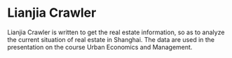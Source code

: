 # Lianjia Crawler
Lianjia Crawler is written to get the real estate information, so as to analyze the current situation of real estate in Shanghai. The data are used in the presentation on the course Urban Economics and Management. 